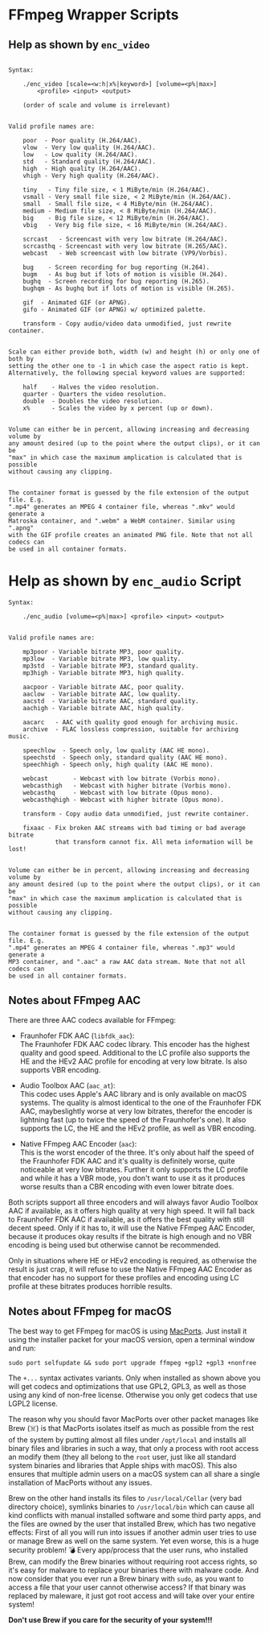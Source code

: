 # FFmpeg Wrapper Scripts

## Help as shown by `enc_video`

```

Syntax:

    ./enc_video [scale=<w:h|x%|keyword>] [volume=<p%|max>]
		<profile> <input> <output>

	(order of scale and volume is irrelevant)


Valid profile names are:

    poor  - Poor quality (H.264/AAC).
    vlow  - Very low quality (H.264/AAC).
    low   - Low quality (H.264/AAC).
    std   - Standard quality (H.264/AAC).
    high  - High quality (H.264/AAC).
    vhigh - Very high quality (H.264/AAC).

	tiny   - Tiny file size, < 1 MiByte/min (H.264/AAC).
	vsmall - Very small file size, < 2 MiByte/min (H.264/AAC).
    small  - Small file size, < 4 MiByte/min (H.264/AAC).
    medium - Medium file size, < 8 MiByte/min (H.264/AAC).
    big    - Big file size, < 12 MiByte/min (H.264/AAC).
	vbig   - Very big file size, < 16 MiByte/min (H.264/AAC).

	scrcast   - Screencast with very low bitrate (H.264/AAC).
	scrcasthq - Screencast with very low bitrate (H.265/AAC).
	webcast   - Web screencast with low bitrate (VP9/Vorbis).

    bug    - Screen recording for bug reporting (H.264).
    bugm   - As bug but if lots of motion is visible (H.264).
    bughq  - Screen recording for bug reporting (H.265).
    bughqm - As bughq but if lots of motion is visible (H.265).

    gif  - Animated GIF (or APNG).
    gifo - Animated GIF (or APNG) w/ optimized palette.

	transform - Copy audio/video data unmodified, just rewrite container.


Scale can either provide both, width (w) and height (h) or only one of both by
setting the other one to -1 in which case the aspect ratio is kept.
Alternatively, the following special keyword values are supported:

    half    - Halves the video resolution.
    quarter - Quarters the video resolution.
    double  - Doubles the video resolution.
    x%      - Scales the video by x percent (up or down).


Volume can either be in percent, allowing increasing and decreasing volume by
any amount desired (up to the point where the output clips), or it can be
"max" in which case the maximum amplication is calculated that is possible
without causing any clipping.


The container format is guessed by the file extension of the output file. E.g.
".mp4" generates an MPEG 4 container file, whereas ".mkv" would generate a
Matroska container, and ".webm" a WebM container. Similar using ".apng"
with the GIF profile creates an animated PNG file. Note that not all codecs can
be used in all container formats.
```

# Help as shown by `enc_audio` Script

```
Syntax:

    ./enc_audio [volume=<p%|max>] <profile> <input> <output>


Valid profile names are:

	mp3poor - Variable bitrate MP3, poor quality.
	mp3low  - Variable bitrate MP3, low quality.
    mp3std  - Variable bitrate MP3, standard quality.
	mp3high - Variable bitrate MP3, high quality.

	aacpoor - Variable bitrate AAC, poor quality.
	aaclow  - Variable bitrate AAC, low quality.
    aacstd  - Variable bitrate AAC, standard quality.
	aachigh - Variable bitrate AAC, high quality.

	aacarc   - AAC with quality good enough for archiving music.
	archive  - FLAC lossless compression, suitable for archiving music.

	speechlow  - Speech only, low quality (AAC HE mono).
	speechstd  - Speech only, standard quality (AAC HE mono).
	speechhigh - Speech only, high quality (AAC HE mono).

	webcast       - Webcast with low bitrate (Vorbis mono).
	webcasthigh   - Webcast with higher bitrate (Vorbis mono).
	webcasthq     - Webcast with low bitrate (Opus mono).
	webcasthqhigh - Webcast with higher bitrate (Opus mono).

	transform - Copy audio data unmodified, just rewrite container.

	fixaac - Fix broken AAC streams with bad timing or bad average bitrate
             that transform cannot fix. All meta information will be lost!


Volume can either be in percent, allowing increasing and decreasing volume by
any amount desired (up to the point where the output clips), or it can be
"max" in which case the maximum amplication is calculated that is possible
without causing any clipping.


The container format is guessed by the file extension of the output file. E.g.
".mp4" generates an MPEG 4 container file, whereas ".mp3" would generate a
MP3 container, and ".aac" a raw AAC data stream. Note that not all codecs can
be used in all container formats.
```

## Notes about FFmpeg AAC

There are three AAC codecs available for FFmpeg:

- Fraunhofer FDK AAC (`libfdk_aac`): \
The Fraunhofer FDK AAC codec library. This encoder has the highest quality and good speed. Additional to the LC profile also supports the HE and the HEv2 AAC profile for encoding at very low bitrate. Is also supports VBR encoding.

- Audio Toolbox AAC (`aac_at`): \
This codec uses Apple's AAC library and is only available on macOS systems. The quality is almost identical to the one of the Fraunhofer FDK AAC, maybeslightly worse at very low bitrates, therefor the encoder is lightning fast (up to twice the speed of the Fraunhofer's one). It also supports the LC, the HE and the HEv2 profile, as well as VBR encoding.

- Native FFmpeg AAC Encoder (`aac`): \
This is the worst encoder of the three. It's only about half the speed of the Fraunhofer FDK AAC and it's quality is definitely worse, quite noticeable at very low bitrates. Further it only supports the LC profile and while it has a VBR mode, you don't want to use it as it produces worse results than a CBR encoding with even lower bitrate does.

Both scripts support all three encoders and will always favor Audio Toolbox AAC if available, as it offers high quality at very high speed. It will fall back to Fraunhofer FDK AAC if available, as it offers the best quality with still decent speed. Only if it has to, it will use the Native FFmpeg AAC Encoder, because it produces okay results if the bitrate is high enough and no VBR encoding is being used but otherwise cannot be recommended.

Only in situations where HE or HEv2 encoding is required, as otherwise the result is just crap, it will refuse to use the Native FFmpeg AAC Encoder as that encoder has no support for these profiles and encoding using LC profile at these bitrates produces horrible results.

## Notes about FFmpeg for macOS

The best way to get FFmpeg for macOS is using [MacPorts](https://www.macports.org/). Just install it using the installer packet for your macOS version, open a terminal window and run:

```
sudo port selfupdate && sudo port upgrade ffmpeg +gpl2 +gpl3 +nonfree
```
The `+...` syntax activates variants. Only when installed as shown above you will get codecs and optimizations that use GPL2, GPL3, as well as those using any kind of non-free license. Otherwise you only get codecs that use LGPL2 license.

The reason why you should favor MacPorts over other packet manages like Brew (☠️) is that MacPorts isolates itself as much as possible from the rest of the system by putting almost all files under `/opt/local` and installs all binary files and libraries in such a way, that only a process with root access an modify them (they all belong to the `root` user, just like all standard system binaries and libraries that Apple ships with macOS). This also ensures that multiple admin users on a macOS system can all share a single installation of MacPorts without any issues.

Brew on the other hand installs its files to `/usr/local/Cellar` (very bad directory choice), symlinks binaries to `/usr/local/bin` which can cause all kind conflicts with manual installed software and some third party apps, and the files are owned by the user that installed Brew, which has two negative effects: First of all you will run into issues if another admin user tries to use or manage Brew as well on the same system. Yet even worse, this is a huge security problem! 💣 Every app/process that the user runs, who installed Brew, can modify the Brew binaries without requiring root access rights, so it's easy for malware to replace your binaries there with malware code. And now consider that you ever run a Brew binary with `sudo`, as you want to access a file that your user cannot otherwise access? If that binary was replaced by maleware, it just got root access and will take over your entire system!

**Don't use Brew if you care for the security of your system!!!**
